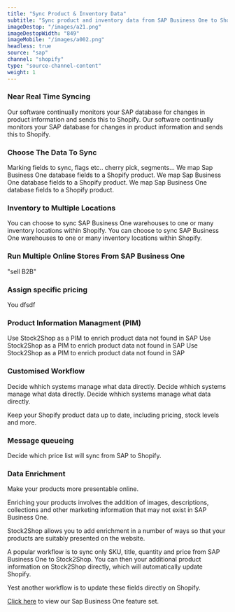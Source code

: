 ```yaml
---
title: "Sync Product & Inventory Data"
subtitle: "Sync product and inventory data from SAP Business One to Shopify."
imageDestop: "/images/a21.png"
imageDestopWidth: "849"
imageMobile: "/images/a002.png"
headless: true
source: "sap"
channel: "shopify"
type: "source-channel-content"
weight: 1
---
```


### Near Real Time Syncing

Our software continually monitors your SAP database for changes in product information and sends this to Shopify.
Our software continually monitors your SAP database for changes in product information and sends this to Shopify.

### Choose The Data To Sync

Marking fields to sync, flags etc.. cherry pick, segments...
We map Sap Business One database fields to a Shopify product.
We map Sap Business One database fields to a Shopify product.
We map Sap Business One database fields to a Shopify product.

### Inventory to Multiple Locations

You can choose to sync SAP Business One warehouses to one or many inventory locations within Shopify.
You can choose to sync SAP Business One warehouses to one or many inventory locations within Shopify.

### Run Multiple Online Stores From SAP Business One

"sell B2B"

### Assign specific pricing

You dfsdf

### Product Information Managment (PIM)

Use Stock2Shop as a PIM to enrich product data not found in SAP
Use Stock2Shop as a PIM to enrich product data not found in SAP
Use Stock2Shop as a PIM to enrich product data not found in SAP

### Customised Workflow

Decide whhich systems manage what data directly.
Decide whhich systems manage what data directly.
Decide whhich systems manage what data directly.

Keep your Shopify product data up to date, including pricing, stock levels and more.

### Message queueing

Decide which price list will sync from SAP to Shopify.



### Data Enrichment

Make your products more presentable online.

Enriching your products involves the addition of images, descriptions, collections and other marketing information that may not exist in SAP Business One.

Stock2Shop allows you to add enrichment in a number of ways so that your products are suitably presented on the website.

A popular workflow is to sync only SKU, title, quantity and price from SAP Business One to Stock2Shop.
You can then your additional product information on Stock2Shop directly, which will automatically update Shopify.

Yest another workflow is to update these fields directly on Shopify.

[Click here](/help "Sap One Features") to view our Sap Business One feature set.